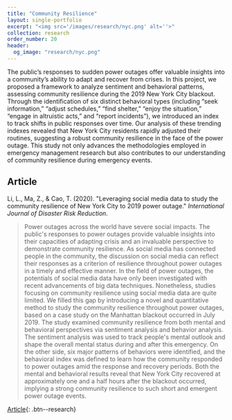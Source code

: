 ```yaml
---
title: "Community Resilience"
layout: single-portfolio
excerpt: "<img src='/images/research/nyc.png' alt=''>"
collection: research
order_number: 20
header: 
  og_image: "research/nyc.png"
---
```


The public’s responses to sudden power outages offer valuable insights into a community’s ability to adapt and recover from crises. In this project, we proposed a framework to analyze sentiment and behavioral patterns, assessing community resilience during the 2019 New York City blackout. Through the identification of six distinct behavioral types (including “seek information,” “adjust schedules,” “find shelter,” “enjoy the situation,” “engage in altruistic acts,” and “report incidents”), we introduced an index to track shifts in public responses over time. Our analysis of these trending indexes revealed that New York City residents rapidly adjusted their routines, suggesting a robust community resilience in the face of the power outage. This study not only advances the methodologies employed in emergency management research but also contributes to our understanding of community resilience during emergency events. 

## Article

Li, L., Ma, Z., & Cao, T. (2020). "Leveraging social media data to study the community resilience of New York City to 2019 power outage." *International Journal of Disaster Risk Reduction*.

> Power outages across the world have severe social impacts. The public's responses to power outages provide valuable insights into their capacities of adapting crisis and an invaluable perspective to demonstrate community resilience. As social media has connected people in the community, the discussion on social media can reflect their responses as a criterion of resilience throughout power outages in a timely and effective manner. In the field of power outages, the potentials of social media data have only been investigated with recent advancements of big data techniques. Nonetheless, studies focusing on community resilience using social media data are quite limited. We filled this gap by introducing a novel and quantitative method to study the community resilience throughout power outages, based on a case study on the Manhattan blackout occurred in July 2019. The study examined community resilience from both mental and behavioral perspectives via sentiment analysis and behavior analysis. The sentiment analysis was used to track people's mental outlook and shape the overall mental status during and after this emergency. On the other side, six major patterns of behaviors were identified, and the behavioral index was defined to learn how the community responded to power outages amid the response and recovery periods. Both the mental and behavioral results reveal that New York City recovered at approximately one and a half hours after the blackout occurred, implying a strong community resilience to such short and emergent power outage events.

[Article](https://doi.org/10.1016/j.ijdrr.2020.101776){: .btn--research} 
